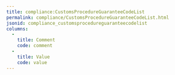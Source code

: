 ```yaml
---
title: compliance:CustomsProcedureGuaranteeCodeList
permalink: compliance/CustomsProcedureGuaranteeCodeList.html
jsonid: compliance_customsprocedureguaranteecodelist
columns:
  - 
    title: Comment
    code: comment
  - 
    title: Value
    code: value
---
```

